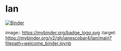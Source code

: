 # Ian
[![Binder](https://mybinder.org/badge_logo.svg)](https://mybinder.org/v2/gh/ianescobar4/Ian/main?filepath=welcome_binder.ipynb)

image:: https://mybinder.org/badge_logo.svg
 :target: https://mybinder.org/v2/gh/ianescobar4/Ian/main?filepath=welcome_binder.ipynb
